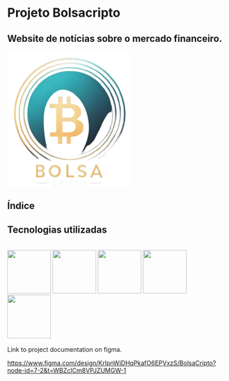 # Projeto Bolsacripto
## Website de notícias sobre o mercado financeiro.
![Bolsacripto](./imagens/logo-BC-rmvBG.png)

## Índice
## Tecnologias utilizadas
<div style="display: inline_block"><br/>
  <img  height="100px" width="100px" src="https://cdn.jsdelivr.net/gh/devicons/devicon@latest/icons/html5/html5-original-wordmark.svg" />
  <img height="100px" width="100px" src="https://cdn.jsdelivr.net/gh/devicons/devicon@latest/icons/css3/css3-original-wordmark.svg" />
  <img  height="100px" width="100px" src="https://cdn.jsdelivr.net/gh/devicons/devicon@latest/icons/javascript/javascript-plain.svg" />
  <img height="100px" width="100px" src="https://cdn.jsdelivr.net/gh/devicons/devicon@latest/icons/bootstrap/bootstrap-original-wordmark.svg" />
  <img  height="100px" width="100px" src="https://cdn.jsdelivr.net/gh/devicons/devicon@latest/icons/php/php-original.svg" />
</div>
          
          
          
          
Link to project documentation on figma.

https://www.figma.com/design/KrIpnWiDHqPkafO6EPVxzS/BolsaCripto?node-id=7-2&t=WBZcICm8VPJZUMGW-1
